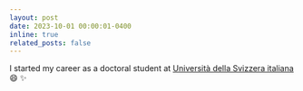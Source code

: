 ```yaml
---
layout: post
date: 2023-10-01 00:00:01-0400
inline: true
related_posts: false
---
```


I started my career as a doctoral student at [Università della Svizzera italiana](https://www.usi.ch/en) :smile: :sparkles: